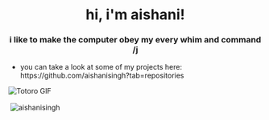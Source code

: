<h1 align = "center">hi, i'm aishani!</h1>
<h3 align="center">i like to make the computer obey my every whim and command /j</h3>
<ul>
  <li> you can take a look at some of my projects here: https://github.com/aishanisingh?tab=repositories</li>
  </ul>


<img align="center" src="https://thumbs.gfycat.com/AccomplishedFriendlyDunnart-max-1mb.gif" alt="Totoro GIF"></p>




<p>&nbsp;<img align="center" src="https://github-readme-stats.vercel.app/api?username=aishanisingh&show_icons=true&locale=en" alt="aishanisingh" /></p>
